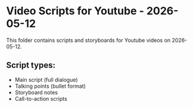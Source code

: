 # Video Scripts for Youtube - 2026-05-12

This folder contains scripts and storyboards for Youtube videos on 2026-05-12.

## Script types:
- Main script (full dialogue)
- Talking points (bullet format)
- Storyboard notes
- Call-to-action scripts
